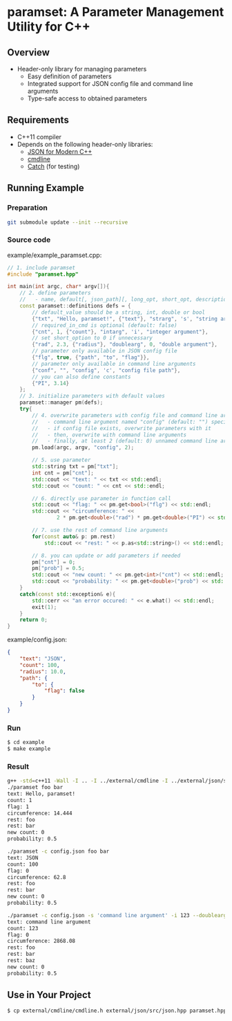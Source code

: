 # paramset: A Parameter Management Utility for C++

## Overview
- Header-only library for managing parameters
  - Easy definition of parameters
  - Integrated support for JSON config file and command line arguments
  - Type-safe access to obtained parameters

## Requirements
- C++11 compiler
- Depends on the following header-only libraries:
  - [JSON for Modern C++](https://github.com/nlohmann/json)
  - [cmdline](https://github.com/tanakh/cmdline)
  - [Catch](https://github.com/philsquared/Catch) (for testing)


## Running Example

### Preparation

```sh
git submodule update --init --recursive
```

### Source code

example/example_paramset.cpp:

```cpp
// 1. include paramset
#include "paramset.hpp"

int main(int argc, char* argv[]){
	// 2. define parameters
	//   - name, default[, json_path][, long_opt, short_opt, description, [required_in_cmd]]
	const paramset::definitions defs = {
		// default_value should be a string, int, double or bool
		{"txt", "Hello, paramset!", {"text"}, "strarg", 's', "string argument", false},
		// required_in_cmd is optional (default: false)
		{"cnt", 1, {"count"}, "intarg", 'i', "integer argument"},
		// set short_option to 0 if unnecessary
		{"rad", 2.3, {"radius"}, "doublearg", 0, "double argument"},
		// parameter only available in JSON config file
		{"flg", true, {"path", "to", "flag"}},
		// parameter only available in command line arguments
		{"conf", "", "config", 'c', "config file path"},
		// you can also define constants
		{"PI", 3.14}
	};
	// 3. initialize parameters with default values
	paramset::manager pm(defs);
	try{
		// 4. overwrite parameters with config file and command line arguments as follows:
		//   - command line argument named "config" (default: "") specifies config file path
		//   - if config file exists, overwrite parameters with it
		//   - then, overwrite with command line arguments
		//   - finally, at least 2 (default: 0) unnamed command line arguments are required
		pm.load(argc, argv, "config", 2);

		// 5. use parameter
		std::string txt = pm["txt"];
		int cnt = pm["cnt"];
		std::cout << "text: " << txt << std::endl;
		std::cout << "count: " << cnt << std::endl;

		// 6. directly use parameter in function call
		std::cout << "flag: " << pm.get<bool>("flg") << std::endl;
		std::cout << "circumference: " <<
				2 * pm.get<double>("rad") * pm.get<double>("PI") << std::endl;

		// 7. use the rest of command line arguments
		for(const auto& p: pm.rest)
			std::cout << "rest: " << p.as<std::string>() << std::endl;

		// 8. you can update or add parameters if needed
		pm["cnt"] = 0;
		pm["prob"] = 0.5;
		std::cout << "new count: " << pm.get<int>("cnt") << std::endl;
		std::cout << "probability: " << pm.get<double>("prob") << std::endl << std::endl;
	}
	catch(const std::exception& e){
		std::cerr << "an error occured: " << e.what() << std::endl;
		exit(1);
	}
	return 0;
}
```

example/config.json:

```json
{
	"text": "JSON",
	"count": 100,
	"radius": 10.0,
	"path": {
		"to": {
			"flag": false
		}
	}
}
```

### Run

```sh
$ cd example
$ make example
```

### Result

```sh
g++ -std=c++11 -Wall -I .. -I ../external/cmdline -I ../external/json/src paramset.cpp -o paramset
./paramset foo bar
text: Hello, paramset!
count: 1
flag: 1
circumference: 14.444
rest: foo
rest: bar
new count: 0
probability: 0.5

./paramset -c config.json foo bar
text: JSON
count: 100
flag: 0
circumference: 62.8
rest: foo
rest: bar
new count: 0
probability: 0.5

./paramset -c config.json -s 'command line argument' -i 123 --doublearg 456.7 foo bar baz
text: command line argument
count: 123
flag: 0
circumference: 2868.08
rest: foo
rest: bar
rest: baz
new count: 0
probability: 0.5
```

## Use in Your Project
```sh
$ cp external/cmdline/cmdline.h external/json/src/json.hpp paramset.hpp {your include directory}
```
